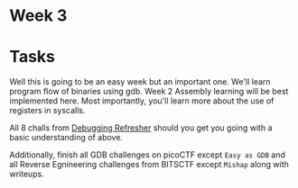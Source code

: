 # Week 3

# Tasks

Well this is going to be an easy week but an important one. We'll learn program flow of binaries using gdb. Week 2 Assembly learning will be best implemented here. Most importantly, you'll learn more about the use of registers in syscalls.

All 8 challs from [Debugging Refresher](https://pwn.college/computing-101/debugging-refresher/) should you get you going with a basic understanding of above.

Additionally, finish all GDB challenges on picoCTF except `Easy as GDB` and all Reverse Egnineering challenges from BITSCTF except `Mishap` along with writeups.
